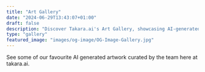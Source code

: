 ```yaml
---
title: "Art Gallery"
date: "2024-06-29T13:43:07+01:00"
draft: false
description: "Discover Takara.ai's Art Gallery, showcasing AI-generated artwork from open source datasets. Explore the fusion of art and technology through our diverse collection of digital creations. Perfect for artists, developers, and AI enthusiasts, our gallery offers freely accessible, high-quality image datasets for research and inspiration. Experience the future of digital art at Takara.ai."
type: "gallery"
featured_image: "images/og-image/OG-Image-Gallery.jpg"
---
```


See some of our favourite AI generated artwork curated by the team here at takara.ai.
